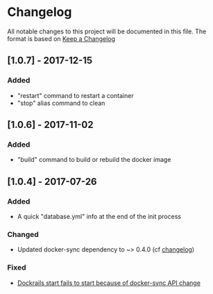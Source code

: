 # Changelog
All notable changes to this project will be documented in this file.
The format is based on [Keep a Changelog](http://keepachangelog.com/en/1.0.0/)

## [1.0.7] - 2017-12-15

### Added
- "restart" command to restart a container
- "stop" alias command to clean

## [1.0.6] - 2017-11-02

### Added
- "build" command to build or rebuild the docker image

## [1.0.4] - 2017-07-26

### Added
- A quick "database.yml" info at the end of the init process

### Changed
- Updated docker-sync dependency to ~> 0.4.0 (cf [changelog](https://github.com/EugenMayer/docker-sync/wiki/5.-Changelog))

### Fixed
- [Dockrails start fails to start because of docker-sync API change](https://github.com/gmontard/dockrails/issues/2)
